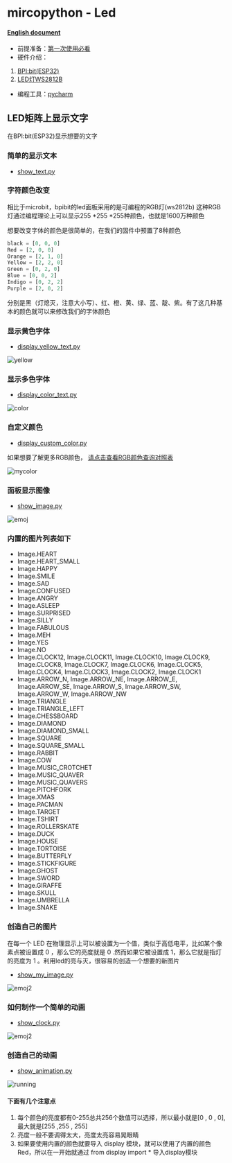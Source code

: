 # mircopython - Led
#### [English document]() 
- 前提准备：[第一次使用必看](https://github.com/aJantes/Initialize-the-board/blob/master/readme.md)
- 硬件介绍：
1. [BPI:bit(ESP32)](https://github.com/aJantes/introduce-bpi-bit/blob/master/readme.md)
  2. [LED灯WS2812B](https://github.com/BPI-STEAM/BPI-BIT/blob/master/doc/WS2812B.pdf)
- 编程工具：[pycharm](https://github.com/aJantes/use-pycharm/blob/master/readme.md)
## LED矩阵上显示文字
在BPI:bit(ESP32)显示想要的文字


### 简单的显示文本

- [show_text.py](https://github.com/aJantes/rolling_text/blob/master/show_text.py)



### 字符颜色改变
 相比于microbit，bpibit的led面板采用的是可编程的RGB灯(ws2812b)
这种RGB灯通过编程理论上可以显示255 *255 *255种颜色，也就是1600万种颜色


想要改变字体的颜色是很简单的，在我们的固件中预置了8种颜色

```Python
black = [0, 0, 0]   
Red = [2, 0, 0]
Orange = [2, 1, 0]
Yellow = [2, 2, 0]
Green = [0, 2, 0]
Blue = [0, 0, 2]
Indigo = [0, 2, 2]
Purple = [2, 0, 2]
```
分别是黑（灯熄灭，注意大小写）、红、橙、黄、绿、蓝、靛、紫。有了这几种基本的颜色就可以来修改我们的字体颜色



### 显示黄色字体
- [display_yellow_text.py](https://github.com/aJantes/rolling_text/blob/master/display_yellow_text.py)


![yellow](rollingText_album/yellow.gif)

### 显示多色字体
- [display_color_text.py](https://github.com/aJantes/rolling_text/blob/master/display_color_text.py)

![color](rollingText_album/color.gif)

### 自定义颜色
  
- [display_custom_color.py](https://github.com/aJantes/rolling_text/blob/master/display_custom_color.py)

如果想要了解更多RGB颜色， [请点击查看RGB颜色查询对照表](http://tool.oschina.net/commons?type=3)



![mycolor](rollingText_album/mycolor.gif)


### 面板显示图像


- [show_image.py](https://github.com/aJantes/rolling_text/blob/master/show_image.py)

![emoj](rollingText_album/emoj.jpg)

### 内置的图片列表如下

- Image.HEART
- Image.HEART_SMALL
- Image.HAPPY
- Image.SMILE
- Image.SAD
- Image.CONFUSED
- Image.ANGRY
- Image.ASLEEP
- Image.SURPRISED
- Image.SILLY
- Image.FABULOUS
- Image.MEH
- Image.YES
- Image.NO
- Image.CLOCK12, Image.CLOCK11, Image.CLOCK10, Image.CLOCK9, Image.CLOCK8, Image.CLOCK7, Image.CLOCK6, Image.CLOCK5, Image.CLOCK4, Image.CLOCK3, Image.CLOCK2, Image.CLOCK1
- Image.ARROW_N, Image.ARROW_NE, Image.ARROW_E, Image.ARROW_SE, Image.ARROW_S, Image.ARROW_SW, Image.ARROW_W, Image.ARROW_NW
- Image.TRIANGLE
- Image.TRIANGLE_LEFT
- Image.CHESSBOARD
- Image.DIAMOND
- Image.DIAMOND_SMALL
- Image.SQUARE
- Image.SQUARE_SMALL
- Image.RABBIT
- Image.COW
- Image.MUSIC_CROTCHET
- Image.MUSIC_QUAVER
- Image.MUSIC_QUAVERS
- Image.PITCHFORK
- Image.XMAS
- Image.PACMAN
- Image.TARGET
- Image.TSHIRT
- Image.ROLLERSKATE
- Image.DUCK
- Image.HOUSE
- Image.TORTOISE
- Image.BUTTERFLY
- Image.STICKFIGURE
- Image.GHOST
- Image.SWORD
- Image.GIRAFFE
- Image.SKULL
- Image.UMBRELLA
- Image.SNAKE

### 创造自己的图片

在每一个 LED 在物理显示上可以被设置为一个值，类似于高低电平，比如某个像素点被设置成 0 ，那么它的亮度就是 0 .然而如果它被设置成 1，那么它就是指灯的亮度为 1 。利用led的亮与灭，很容易的创造一个想要的新图片
- [show_my_image.py](https://github.com/aJantes/rolling_text/blob/master/show_my_image.py)

![emoj2](rollingText_album/emoj2.jpg)



### 如何制作一个简单的动画

- [show_clock.py](https://github.com/aJantes/rolling_text/blob/master/show_clock.py)

![emoj2](rollingText_album/mycolor.gif)

### 创造自己的动画
- [show_animation.py](https://github.com/aJantes/rolling_text/blob/master/show_animation.py)

![running](rollingText_album/love.gif)


#### 下面有几个注意点

1. 每个颜色的亮度都有0-255总共256个数值可以选择，所以最小就是[0 , 0 , 0],最大就是[255 ,255 , 255]
2. 亮度一般不要调得太大，亮度太亮容易晃眼睛
3. 如果要使用内置的颜色就要导入 display 模块，就可以使用了内置的颜色Red，所以在一开始就通过 from display import *  导入display模块

